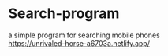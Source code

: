# Search-program
a simple program for searching mobile phones<br>
https://unrivaled-horse-a6703a.netlify.app/
